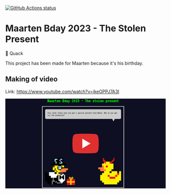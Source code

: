 
[![GitHub Actions status](https://github.com/mentosmenno2/maarten-bday-2023/workflows/Build%20%26%20test/badge.svg)](https://github.com/mentosmenno2/maarten-bday-2023/actions)

# Maarten Bday 2023 - The Stolen Present

🦆 Quack

This project has been made for Maarten because it's his birthday.

## Making of video

Link: https://www.youtube.com/watch?v=ikeGPPJ7A3I

[![Play Making of Maarten Bday 2023 - The Stolen Present video](./assets/images/making-of-video.png)](https://www.youtube.com/watch?v=ikeGPPJ7A3I)
